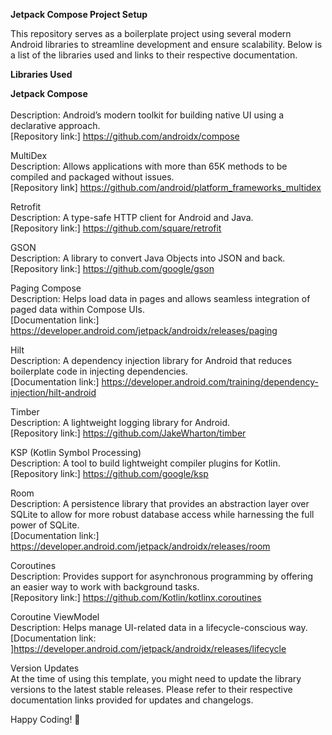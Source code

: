 **Jetpack Compose Project Setup**

This repository serves as a boilerplate project using several modern Android libraries to streamline development and ensure scalability. Below is a list of the libraries used and links to their respective documentation.

**Libraries Used**

**Jetpack Compose**<br />
<br />Description: Android’s modern toolkit for building native UI using a declarative approach.
<br />[Repository link:] https://github.com/androidx/compose

MultiDex<br />
Description: Allows applications with more than 65K methods to be compiled and packaged without issues.
<br />[Repository link] https://github.com/android/platform_frameworks_multidex

Retrofit
<br />Description: A type-safe HTTP client for Android and Java.
<br />[Repository link:] https://github.com/square/retrofit

GSON
<br />Description: A library to convert Java Objects into JSON and back.
<br />[Repository link:] https://github.com/google/gson

Paging Compose
<br />Description: Helps load data in pages and allows seamless integration of paged data within Compose UIs.
<br />[Documentation link:] https://developer.android.com/jetpack/androidx/releases/paging

Hilt
<br />Description: A dependency injection library for Android that reduces boilerplate code in injecting dependencies.
<br />[Documentation link:] https://developer.android.com/training/dependency-injection/hilt-android

Timber
<br />Description: A lightweight logging library for Android.
<br />[Repository link:] https://github.com/JakeWharton/timber

KSP (Kotlin Symbol Processing)
<br />Description: A tool to build lightweight compiler plugins for Kotlin.
<br />[Repository link:] https://github.com/google/ksp

Room
<br />Description: A persistence library that provides an abstraction layer over SQLite to allow for more robust database access while harnessing the full power of SQLite.
<br />[Documentation link:] https://developer.android.com/jetpack/androidx/releases/room

Coroutines
<br />Description: Provides support for asynchronous programming by offering an easier way to work with background tasks.
<br />[Repository link:] https://github.com/Kotlin/kotlinx.coroutines

Coroutine ViewModel
<br />Description: Helps manage UI-related data in a lifecycle-conscious way.
<br />[Documentation link: ]https://developer.android.com/jetpack/androidx/releases/lifecycle

Version Updates<br />
At the time of using this template, you might need to update the library versions to the latest stable releases. Please refer to their respective documentation links provided for updates and changelogs.

Happy Coding! 🎉


